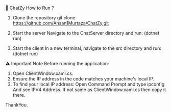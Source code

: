 💬 ChatZy
How to Run ?
1. Clone the repository
  git clone https://github.com/Ahsan1Murtaza/ChatZy.git
  
2. Start the server
  Navigate to the ChatServer directory and run: (dotnet run)

3. Start the client
  In a new terminal, navigate to the src directory and run: (dotnet run)


⚠️ Important Note
Before running the application:
1. Open ClientWindow.xaml.cs.
2. Ensure the IP address in the code matches your machine's local IP.
3. To find your local IP address:
    Open Command Prompt and type ipconfig And see IPV4 Address. If not same as ClientWindow.xaml.cs then copy it there.

ThankYou.

